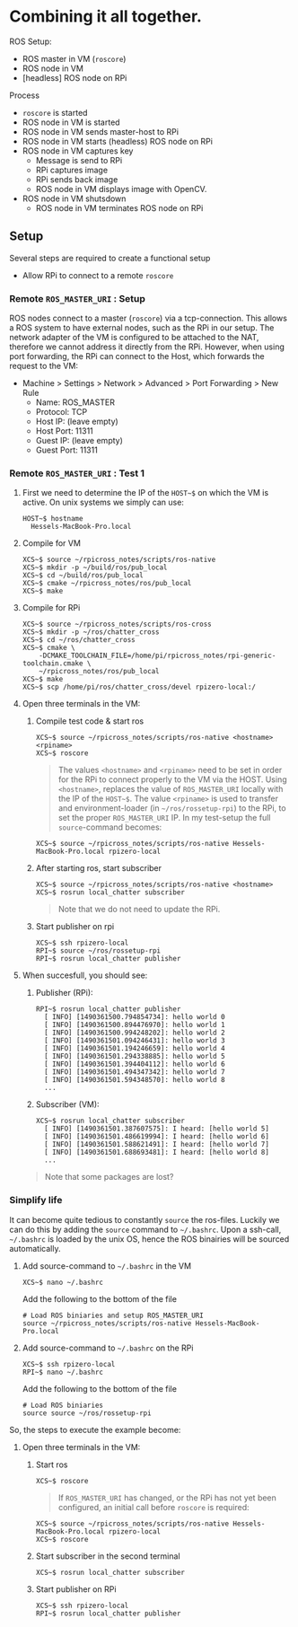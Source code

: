 # Combining it all together.

ROS Setup:
- ROS master in VM (`roscore`)
- ROS node in VM
- [headless] ROS node on RPi

Process
- `roscore` is started
- ROS node in VM is started
- ROS node in VM sends master-host to RPi
- ROS node in VM starts (headless) ROS node on RPi
- ROS node in VM captures key
    - Message is send to RPi
    - RPi captures image
    - RPi sends back image
    - ROS node in VM displays image with OpenCV.
- ROS node in VM shutsdown
    - ROS node in VM terminates ROS node on RPi
    
## Setup

Several steps are required to create a functional setup
- Allow RPi to connect to a remote `roscore`
   
### Remote `ROS_MASTER_URI` : Setup

ROS nodes connect to a master (`roscore`) via a tcp-connection. This allows a ROS system to have external nodes, such as the RPi in our setup. The network adapter of the VM is configured to be attached to the NAT, therefore we cannot address it directly from the RPi. However, when using port forwarding, the RPi can connect to the Host, which forwards the request to the VM: 

- Machine > Settings > Network > Advanced > Port Forwarding > New Rule       
    - Name: ROS_MASTER
    - Protocol: TCP
    - Host IP: (leave empty)
    - Host Port: 11311
    - Guest IP: (leave empty)
    - Guest Port: 11311
    
### Remote `ROS_MASTER_URI` : Test 1

1. First we need to determine the IP of the `HOST~$` on which the VM is active. On unix systems we simply can use:
    ```
    HOST~$ hostname
      Hessels-MacBook-Pro.local
    ```
    
1. Compile for VM
    ```
    XCS~$ source ~/rpicross_notes/scripts/ros-native
    XCS~$ mkdir -p ~/build/ros/pub_local
    XCS~$ cd ~/build/ros/pub_local
    XCS~$ cmake ~/rpicross_notes/ros/pub_local
    XCS~$ make
    ```

1. Compile for RPi
    ```
    XCS~$ source ~/rpicross_notes/scripts/ros-cross
    XCS~$ mkdir -p ~/ros/chatter_cross
    XCS~$ cd ~/ros/chatter_cross
    XCS~$ cmake \
        -DCMAKE_TOOLCHAIN_FILE=/home/pi/rpicross_notes/rpi-generic-toolchain.cmake \
        ~/rpicross_notes/ros/pub_local
    XCS~$ make
    XCS~$ scp /home/pi/ros/chatter_cross/devel rpizero-local:/
    ```

1. Open three terminals in the VM:
    1. Compile test code & start ros
        ```
        XCS~$ source ~/rpicross_notes/scripts/ros-native <hostname> <rpiname>
        XCS~$ roscore
        ```
        > The values `<hostname>` and `<rpiname>` need to be set in order for the RPi to connect properly to the VM via the HOST. Using `<hostname>`, replaces the value of `ROS_MASTER_URI` locally with the IP of the `HOST~$`. The value `<rpiname>` is used to transfer and environment-loader (in `~/ros/rossetup-rpi`) to the RPi, to set the proper `ROS_MASTER_URI` IP. In my test-setup the full `source`-command becomes:
        ```
        XCS~$ source ~/rpicross_notes/scripts/ros-native Hessels-MacBook-Pro.local rpizero-local
        ```
        
    1. After starting ros, start subscriber
        ```
        XCS~$ source ~/rpicross_notes/scripts/ros-native <hostname>
        XCS~$ rosrun local_chatter subscriber
        ```
        > Note that we do not need to update the RPi.
        
    1.  Start publisher on rpi       
        ```
        XCS~$ ssh rpizero-local
        RPI~$ source ~/ros/rossetup-rpi
        RPI~$ rosrun local_chatter publisher
        ```
1. When succesfull, you should see:
    1. Publisher (RPi):
        ```
        RPI~$ rosrun local_chatter publisher 
          [ INFO] [1490361500.794854734]: hello world 0
          [ INFO] [1490361500.894476970]: hello world 1
          [ INFO] [1490361500.994248202]: hello world 2
          [ INFO] [1490361501.094246431]: hello world 3
          [ INFO] [1490361501.194246659]: hello world 4
          [ INFO] [1490361501.294338885]: hello world 5
          [ INFO] [1490361501.394404112]: hello world 6
          [ INFO] [1490361501.494347342]: hello world 7
          [ INFO] [1490361501.594348570]: hello world 8
          ...
        ```
    1. Subscriber (VM):
        ```
        XCS~$ rosrun local_chatter subscriber
          [ INFO] [1490361501.387607575]: I heard: [hello world 5]
          [ INFO] [1490361501.486619994]: I heard: [hello world 6]
          [ INFO] [1490361501.588621491]: I heard: [hello world 7]
          [ INFO] [1490361501.688693481]: I heard: [hello world 8]
          ...
        ```
     > Note that some packages are lost?

### Simplify life

It can become quite tedious to constantly `source` the ros-files. Luckily we can do this by adding the `source` command to `~/.bashrc`. Upon a ssh-call, `~/.bashrc` is loaded by the unix OS, hence the ROS binairies will be sourced automatically.

1. Add source-command to `~/.bashrc` in the VM
    ```
    XCS~$ nano ~/.bashrc
    ```
    
    Add the following to the bottom of the file
    ```
    # Load ROS biniaries and setup ROS_MASTER_URI
    source ~/rpicross_notes/scripts/ros-native Hessels-MacBook-Pro.local
    ```
1. Add source-command to `~/.bashrc` on the RPi
    ```
    XCS~$ ssh rpizero-local
    RPI~$ nano ~/.bashrc
    ```
    
    Add the following to the bottom of the file
    ```
    # Load ROS biniaries
    source source ~/ros/rossetup-rpi
    ```
    
So, the steps to execute the example become:

1. Open three terminals in the VM:
    1. Start ros    
        ```
        XCS~$ roscore
        ```
        > If `ROS_MASTER_URI` has changed, or the RPi has not yet been configured, an initial call before `roscore` is required:
        ```
        XCS~$ source ~/rpicross_notes/scripts/ros-native Hessels-MacBook-Pro.local rpizero-local
        XCS~$ roscore
        ```
        
    1. Start subscriber in the second terminal
        ```
        XCS~$ rosrun local_chatter subscriber
        ```
        
    1.  Start publisher on RPi       
        ```
        XCS~$ ssh rpizero-local
        RPI~$ rosrun local_chatter publisher
        ```

